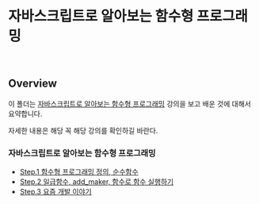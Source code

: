 # 자바스크립트로 알아보는 함수형 프로그래밍

<br>

## Overview

이 폴더는 [자바스크립트로 알아보는 함수형 프로그래밍](https://www.inflearn.com/course/%ED%95%A8%EC%88%98%ED%98%95-%ED%94%84%EB%A1%9C%EA%B7%B8%EB%9E%98%EB%B0%8D/dashboard) 강의을 보고 배운 것에 대해서 요약합니다.

자세한 내용은 해당 꼭 해당 강의를 확인하길 바란다.

### 자바스크립트로 알아보는 함수형 프로그래밍

- [Step.1 함수형 프로그래밍 정의, 순수함수](./introduction-funtional-programming.md)
- [Step.2 일급함수, add_maker, 함수로 함수 실행하기](./first-class-function.md)
- [Step.3 요즘 개발 이야기](./development-story-these-days.md)
